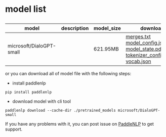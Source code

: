 #  model list

##  

| model  | description | model_size  | download         |
| --- | --- | --- | --- |
|microsoft/DialoGPT-small|  | 621.95MB | [merges.txt](https://bj.bcebos.com/paddlenlp/models/community/microsoft/DialoGPT-small/merges.txt)<br>[model_config.json](https://bj.bcebos.com/paddlenlp/models/community/microsoft/DialoGPT-small/model_config.json)<br>[model_state.pdparams](https://bj.bcebos.com/paddlenlp/models/community/microsoft/DialoGPT-small/model_state.pdparams)<br>[tokenizer_config.json](https://bj.bcebos.com/paddlenlp/models/community/microsoft/DialoGPT-small/tokenizer_config.json)<br>[vocab.json](https://bj.bcebos.com/paddlenlp/models/community/microsoft/DialoGPT-small/vocab.json) |

or you can download all of model file with the following steps:

* install paddlenlp

```shell
pip install paddlenlp
```

* download model with cli tool

```shell
paddlenlp download --cache-dir ./pretrained_models microsoft/DialoGPT-small
```

If you have any problems with it, you can post issue on [PaddleNLP](https://github.com/PaddlePaddle/PaddleNLP) to get support.

